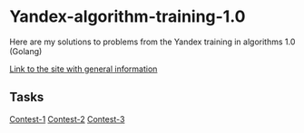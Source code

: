 # Yandex-algorithm-training-1.0
Here are my solutions to problems from the Yandex training in algorithms 1.0 (Golang)

[Link to the site with general information](https://yandex.ru/yaintern/algorithm-training_1)

## Tasks
[Contest-1](https://contest.yandex.ru/contest/27393/problems/)
[Contest-2](https://contest.yandex.ru/contest/27472/problems/)
[Contest-3](https://contest.yandex.ru/contest/27663/problems/)
